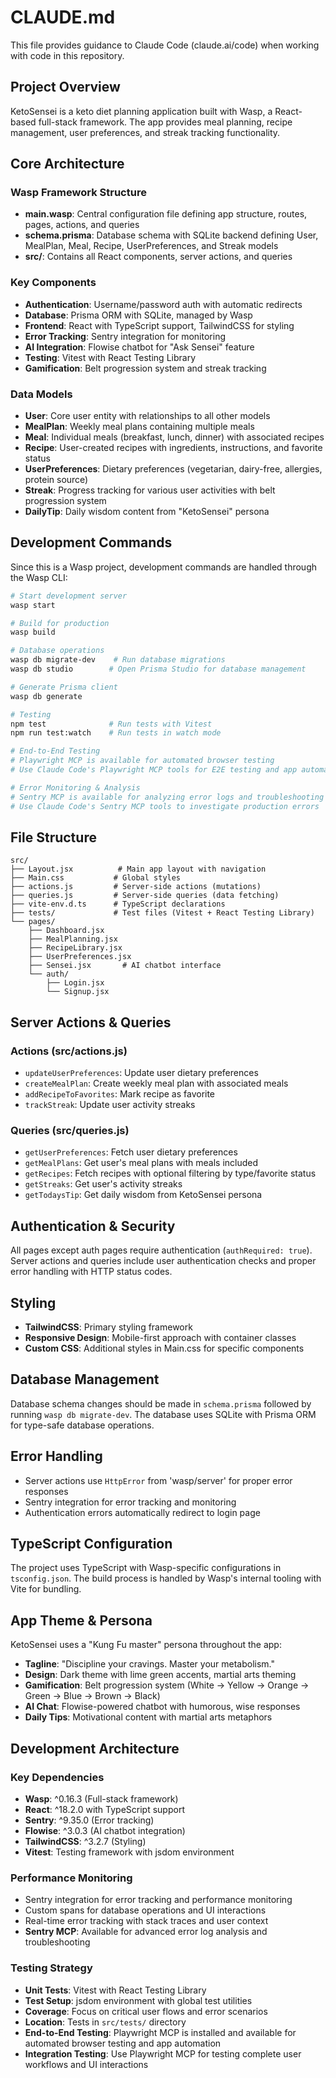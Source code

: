 # CLAUDE.md

This file provides guidance to Claude Code (claude.ai/code) when working with code in this repository.

## Project Overview

KetoSensei is a keto diet planning application built with Wasp, a React-based full-stack framework. The app provides meal planning, recipe management, user preferences, and streak tracking functionality.

## Core Architecture

### Wasp Framework Structure
- **main.wasp**: Central configuration file defining app structure, routes, pages, actions, and queries
- **schema.prisma**: Database schema with SQLite backend defining User, MealPlan, Meal, Recipe, UserPreferences, and Streak models
- **src/**: Contains all React components, server actions, and queries

### Key Components
- **Authentication**: Username/password auth with automatic redirects
- **Database**: Prisma ORM with SQLite, managed by Wasp
- **Frontend**: React with TypeScript support, TailwindCSS for styling
- **Error Tracking**: Sentry integration for monitoring
- **AI Integration**: Flowise chatbot for "Ask Sensei" feature
- **Testing**: Vitest with React Testing Library
- **Gamification**: Belt progression system and streak tracking

### Data Models
- **User**: Core user entity with relationships to all other models
- **MealPlan**: Weekly meal plans containing multiple meals
- **Meal**: Individual meals (breakfast, lunch, dinner) with associated recipes
- **Recipe**: User-created recipes with ingredients, instructions, and favorite status
- **UserPreferences**: Dietary preferences (vegetarian, dairy-free, allergies, protein source)
- **Streak**: Progress tracking for various user activities with belt progression system
- **DailyTip**: Daily wisdom content from "KetoSensei" persona

## Development Commands

Since this is a Wasp project, development commands are handled through the Wasp CLI:

```bash
# Start development server
wasp start

# Build for production
wasp build

# Database operations
wasp db migrate-dev    # Run database migrations
wasp db studio        # Open Prisma Studio for database management

# Generate Prisma client
wasp db generate

# Testing
npm test              # Run tests with Vitest
npm run test:watch    # Run tests in watch mode

# End-to-End Testing
# Playwright MCP is available for automated browser testing
# Use Claude Code's Playwright MCP tools for E2E testing and app automation

# Error Monitoring & Analysis
# Sentry MCP is available for analyzing error logs and troubleshooting issues
# Use Claude Code's Sentry MCP tools to investigate production errors
```

## File Structure

```
src/
├── Layout.jsx          # Main app layout with navigation
├── Main.css           # Global styles
├── actions.js         # Server-side actions (mutations)
├── queries.js         # Server-side queries (data fetching)
├── vite-env.d.ts      # TypeScript declarations
├── tests/             # Test files (Vitest + React Testing Library)
└── pages/
    ├── Dashboard.jsx
    ├── MealPlanning.jsx
    ├── RecipeLibrary.jsx
    ├── UserPreferences.jsx
    ├── Sensei.jsx       # AI chatbot interface
    └── auth/
        ├── Login.jsx
        └── Signup.jsx
```

## Server Actions & Queries

### Actions (src/actions.js)
- `updateUserPreferences`: Update user dietary preferences
- `createMealPlan`: Create weekly meal plan with associated meals
- `addRecipeToFavorites`: Mark recipe as favorite
- `trackStreak`: Update user activity streaks

### Queries (src/queries.js)
- `getUserPreferences`: Fetch user dietary preferences
- `getMealPlans`: Get user's meal plans with meals included
- `getRecipes`: Fetch recipes with optional filtering by type/favorite status
- `getStreaks`: Get user's activity streaks
- `getTodaysTip`: Get daily wisdom from KetoSensei persona

## Authentication & Security

All pages except auth pages require authentication (`authRequired: true`). Server actions and queries include user authentication checks and proper error handling with HTTP status codes.

## Styling

- **TailwindCSS**: Primary styling framework
- **Responsive Design**: Mobile-first approach with container classes
- **Custom CSS**: Additional styles in Main.css for specific components

## Database Management

Database schema changes should be made in `schema.prisma` followed by running `wasp db migrate-dev`. The database uses SQLite with Prisma ORM for type-safe database operations.

## Error Handling

- Server actions use `HttpError` from 'wasp/server' for proper error responses
- Sentry integration for error tracking and monitoring
- Authentication errors automatically redirect to login page

## TypeScript Configuration

The project uses TypeScript with Wasp-specific configurations in `tsconfig.json`. The build process is handled by Wasp's internal tooling with Vite for bundling.

## App Theme & Persona

KetoSensei uses a "Kung Fu master" persona throughout the app:
- **Tagline**: "Discipline your cravings. Master your metabolism."
- **Design**: Dark theme with lime green accents, martial arts theming
- **Gamification**: Belt progression system (White → Yellow → Orange → Green → Blue → Brown → Black)
- **AI Chat**: Flowise-powered chatbot with humorous, wise responses
- **Daily Tips**: Motivational content with martial arts metaphors

## Development Architecture

### Key Dependencies
- **Wasp**: ^0.16.3 (Full-stack framework)
- **React**: ^18.2.0 with TypeScript support
- **Sentry**: ^9.35.0 (Error tracking)
- **Flowise**: ^3.0.3 (AI chatbot integration)
- **TailwindCSS**: ^3.2.7 (Styling)
- **Vitest**: Testing framework with jsdom environment

### Performance Monitoring
- Sentry integration for error tracking and performance monitoring
- Custom spans for database operations and UI interactions
- Real-time error tracking with stack traces and user context
- **Sentry MCP**: Available for advanced error log analysis and troubleshooting

### Testing Strategy
- **Unit Tests**: Vitest with React Testing Library
- **Test Setup**: jsdom environment with global test utilities
- **Coverage**: Focus on critical user flows and error scenarios
- **Location**: Tests in `src/tests/` directory
- **End-to-End Testing**: Playwright MCP is installed and available for automated browser testing and app automation
- **Integration Testing**: Use Playwright MCP for testing complete user workflows and UI interactions